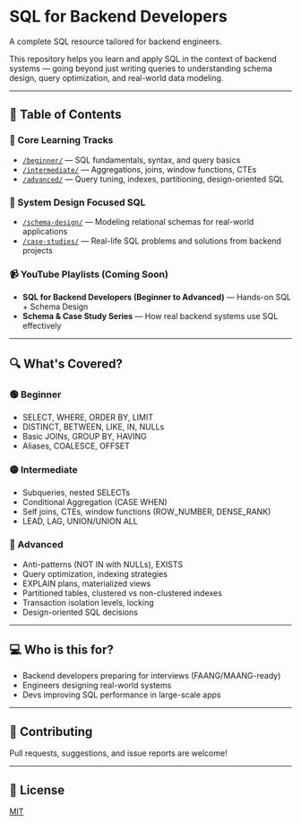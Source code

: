 # SQL for Backend Developers

A complete SQL resource tailored for backend engineers.

This repository helps you learn and apply SQL in the context of backend systems — going beyond just writing queries to understanding schema design, query optimization, and real-world data modeling.

---

## 📌 Table of Contents

### 🎯 Core Learning Tracks
- [`/beginner/`](./beginner) — SQL fundamentals, syntax, and query basics
- [`/intermediate/`](./intermediate) — Aggregations, joins, window functions, CTEs
- [`/advanced/`](./advanced) — Query tuning, indexes, partitioning, design-oriented SQL

### 📐 System Design Focused SQL
- [`/schema-design/`](./schema-design) — Modeling relational schemas for real-world applications
- [`/case-studies/`](./case-studies) — Real-life SQL problems and solutions from backend projects

### 📹 YouTube Playlists (Coming Soon)
- **SQL for Backend Developers (Beginner to Advanced)** — Hands-on SQL + Schema Design
- **Schema & Case Study Series** — How real backend systems use SQL effectively

---

## 🔍 What's Covered?

### 🟢 Beginner
- SELECT, WHERE, ORDER BY, LIMIT
- DISTINCT, BETWEEN, LIKE, IN, NULLs
- Basic JOINs, GROUP BY, HAVING
- Aliases, COALESCE, OFFSET

### 🟡 Intermediate
- Subqueries, nested SELECTs
- Conditional Aggregation (CASE WHEN)
- Self joins, CTEs, window functions (ROW_NUMBER, DENSE_RANK)
- LEAD, LAG, UNION/UNION ALL

### 🔴 Advanced
- Anti-patterns (NOT IN with NULLs), EXISTS
- Query optimization, indexing strategies
- EXPLAIN plans, materialized views
- Partitioned tables, clustered vs non-clustered indexes
- Transaction isolation levels, locking
- Design-oriented SQL decisions

---

## 💻 Who is this for?
- Backend developers preparing for interviews (FAANG/MAANG-ready)
- Engineers designing real-world systems
- Devs improving SQL performance in large-scale apps

---

## 📢 Contributing
Pull requests, suggestions, and issue reports are welcome!

---

## 📜 License
[MIT](LICENSE)
